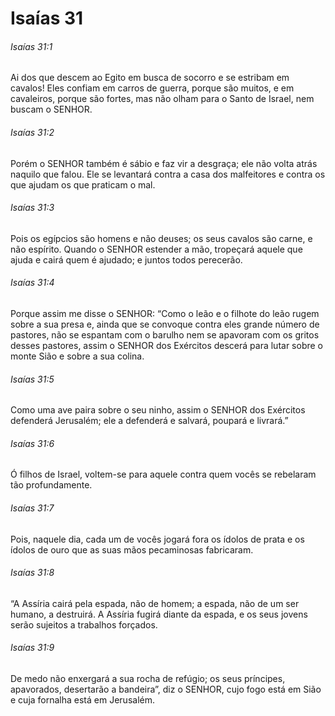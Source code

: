 # Isaías 31

###### Isaías 31:1

Ai dos que descem ao Egito em busca de socorro e se estribam em cavalos! Eles confiam em carros de guerra, porque são muitos, e em cavaleiros, porque são fortes, mas não olham para o Santo de Israel, nem buscam o SENHOR.

###### Isaías 31:2

Porém o SENHOR também é sábio e faz vir a desgraça; ele não volta atrás naquilo que falou. Ele se levantará contra a casa dos malfeitores e contra os que ajudam os que praticam o mal.

###### Isaías 31:3

Pois os egípcios são homens e não deuses; os seus cavalos são carne, e não espírito. Quando o SENHOR estender a mão, tropeçará aquele que ajuda e cairá quem é ajudado; e juntos todos perecerão.

###### Isaías 31:4

Porque assim me disse o SENHOR: “Como o leão e o filhote do leão rugem sobre a sua presa e, ainda que se convoque contra eles grande número de pastores, não se espantam com o barulho nem se apavoram com os gritos desses pastores, assim o SENHOR dos Exércitos descerá para lutar sobre o monte Sião e sobre a sua colina.

###### Isaías 31:5

Como uma ave paira sobre o seu ninho, assim o SENHOR dos Exércitos defenderá Jerusalém; ele a defenderá e salvará, poupará e livrará.”

###### Isaías 31:6

Ó filhos de Israel, voltem-se para aquele contra quem vocês se rebelaram tão profundamente.

###### Isaías 31:7

Pois, naquele dia, cada um de vocês jogará fora os ídolos de prata e os ídolos de ouro que as suas mãos pecaminosas fabricaram.

###### Isaías 31:8

“A Assíria cairá pela espada, não de homem; a espada, não de um ser humano, a destruirá. A Assíria fugirá diante da espada, e os seus jovens serão sujeitos a trabalhos forçados.

###### Isaías 31:9

De medo não enxergará a sua rocha de refúgio; os seus príncipes, apavorados, desertarão a bandeira”, diz o SENHOR, cujo fogo está em Sião e cuja fornalha está em Jerusalém.

